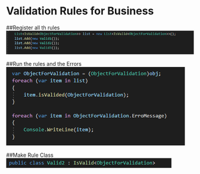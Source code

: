 # Validation Rules for Business

##Register all th rules\
![alt text](https://github.com/bteixeira691/ValidationBusinessRules/blob/master/Img/Photo1.PNG)

##Run the rules and the Errors\
![alt text](https://github.com/bteixeira691/ValidationBusinessRules/blob/master/Img/Photo2.PNG)

##Make Rule Class\
![alt text](https://github.com/bteixeira691/ValidationBusinessRules/blob/master/Img/Photo3.PNG)
